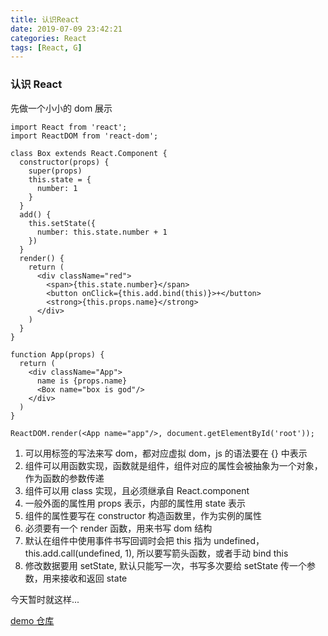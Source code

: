 ```yaml
---
title: 认识React
date: 2019-07-09 23:42:21
categories: React
tags: [React, G]
---
```


### 认识 React

先做一个小小的 dom 展示

```
import React from 'react';
import ReactDOM from 'react-dom';

class Box extends React.Component {
  constructor(props) {
    super(props)
    this.state = {
      number: 1
    }
  }
  add() {
    this.setState({
      number: this.state.number + 1
    })
  }
  render() {
    return (
      <div className="red">
        <span>{this.state.number}</span>
        <button onClick={this.add.bind(this)}>+</button>
        <strong>{this.props.name}</strong>
      </div>
    )
  }
}

function App(props) {
  return (
    <div className="App">
      name is {props.name}
      <Box name="box is god"/>
    </div>
  )
}

ReactDOM.render(<App name="app"/>, document.getElementById('root'));
```

1. 可以用标签的写法来写 dom，都对应虚拟 dom，js 的语法要在 {} 中表示
2. 组件可以用函数实现，函数就是组件，组件对应的属性会被抽象为一个对象，作为函数的参数传递
3. 组件可以用 class 实现，且必须继承自 React.component
4. 一般外面的属性用 props 表示，内部的属性用 state 表示
5. 组件的属性要写在 constructor 构造函数里，作为实例的属性
6. 必须要有一个 render 函数，用来书写 dom 结构
7. 默认在组件中使用事件书写回调时会把 this 指为 undefined，this.add.call(undefined, 1), 所以要写箭头函数，或者手动 bind this
8. 修改数据要用 setState, 默认只能写一次，书写多次要给 setState 传一个参数，用来接收和返回 state

今天暂时就这样...

[demo 仓库](https://github.com/iiicon/react-demo-2)
